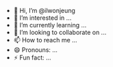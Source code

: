 - 👋 Hi, I’m @ilwonjeung
- 👀 I’m interested in ...
- 🌱 I’m currently learning ...
- 💞️ I’m looking to collaborate on ...
- 📫 How to reach me ...
- 😄 Pronouns: ...
- ⚡ Fun fact: ...

<!---
ilwonjeung/ilwonjeung is a ✨ special ✨ repository because its `README.md` (this file) appears on your GitHub profile.
You can click the Preview link to take a look at your changes.
--->
